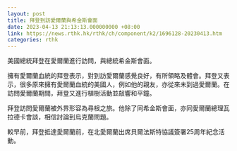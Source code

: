 ```yaml
---
layout: post
title: 拜登到訪愛爾蘭與希金斯會面
date: 2023-04-13 21:13:13.000000000 +08:00
link: https://news.rthk.hk/rthk/ch/component/k2/1696128-20230413.htm
categories: rthk
---
```


美國總統拜登在愛爾蘭進行訪問，與總統希金斯會面。

擁有愛爾蘭血統的拜登表示，對到訪愛爾蘭感覺良好，有所領略及體會。拜登又表示，很多原來擁有愛爾蘭血統的美國人，例如他的親友，亦從來未到過愛爾蘭。在訪問愛爾蘭期間，拜登又進行植樹活動並敲響和平鐘。

拜登訪問愛爾蘭被外界形容為尋根之旅。他除了同希金斯會面，亦同愛爾蘭總理瓦拉德卡會談，相信討論到烏克蘭問題。

較早前，拜登抵達愛爾蘭前，在北愛爾蘭出席貝爾法斯特協議簽署25周年紀念活動。
